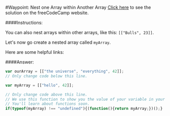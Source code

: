 #Waypoint: Nest one Array within Another Array
<a href="http://freecodecamp.com/challenges/Waypoint:%20Nest%20one%20Array%20within%20Another%20Array?solution=var%20ourArray%20%3D%20%5B%5B%22the%20universe%22%2C%20%22everything%22%2C%2042%5D%5D%3B%0A%2F%2F%20Only%20change%20code%20below%20this%20line.%0A%0Avar%20myArray%20%3D%20%5B%5B%22hello%22%2C%2042%5D%5D%3B%0A%0A%2F%2F%20Only%20change%20code%20above%20this%20line.%0A%2F%2F%20We%20use%20this%20function%20to%20show%20you%20the%20value%20of%20your%20variable%20in%20your%20output%20box.%0A%2F%2F%20You%27ll%20learn%20about%20functions%20soon.%0Aif(typeof(myArray)%20!%3D%3D%20%22undefined%22)%7B(function()%7Breturn%20myArray%3B%7D)()%3B%7D%0A" target="_blank">Click here</a> to see the solution on the freeCodeCamp website.


####Instructions:
<p class="wrappable negative-10">You can also nest arrays within other arrays, like this: <code>[[&quot;Bulls&quot;, 23]]</code>.</p><p class="wrappable negative-10">Let&apos;s now go create a nested array called <code>myArray</code>.</p><div class="negative-bottom-margin-30"><div id="MDN-links"><p class="negative-10">Here are some helpful links:</p></div></div>


####Answer:
```javascript
var ourArray = [["the universe", "everything", 42]];
// Only change code below this line.

var myArray = [["hello", 42]];

// Only change code above this line.
// We use this function to show you the value of your variable in your output box.
// You'll learn about functions soon.
if(typeof(myArray) !== "undefined"){(function(){return myArray;})();}

```